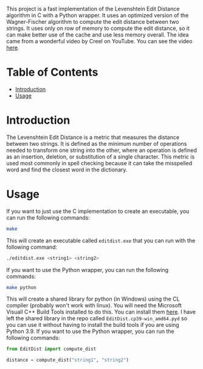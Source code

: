 This project is a fast implementation of the Levenshtein Edit Distance algorithm in C with a Python wrapper.
It uses an optimized version of the Wagner-Fischer algorithm to compute the edit distance between two strings.
It uses only on row of memory to compute the edit distance, so it can make better use of the cache and use less memory overall.
The idea came from a wonderful video by Creel on YouTube. You can see the video [here](https://www.youtube.com/watch?v=Cu7Tl7FGigQ).

# Table of Contents
- [Introduction](#introduction)
- [Usage](#usage)

# Introduction
The Levenshtein Edit Distance is a metric that measures the distance between two strings. It is defined as the minimum number of operations needed to transform one string into the other, where an operation is defined as an insertion, deletion, or substitution of a single character. This metric is used most commonly in spell checking because it can take the misspelled word and find the closest word in the dictionary.

# Usage
If you want to just use the C implementation to create an executable, you can run the following commands:
```bash
make
```
This will create an executable called `editdist.exe` that you can run with the following command:
```bash
./editdist.exe <string1> <string2>
```

If you want to use the Python wrapper, you can run the following commands:
```bash
make python
```
This will create a shared library for python (in Windows) using the CL compiler (probably won't work with linux). You will need the Microsoft Visuall C++ Build Tools installed to do this. You can install them [here](https://visualstudio.microsoft.com/visual-cpp-build-tools/). I have left the shared library in the repo called `EditDist.cp39-win_amd64.pyd` so you can use it without having to install the build tools if you are using Python 3.9. If you want to use the Python wrapper, you can run the following commands:
```python
from EditDist import compute_dist

distance = compute_dist("string1", "string2")
```